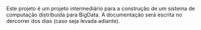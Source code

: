 Este projeto é um projeto intermediário para a construção de um sistema de computação distribuida para BigData. A documentação será escrita no dercorrer dos dias (caso seja levada adiante).